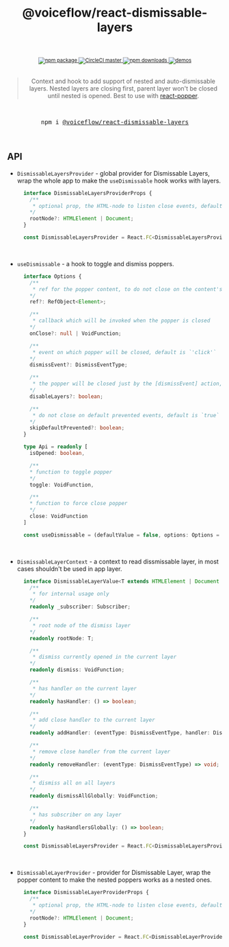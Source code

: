 <div align="center">
  <h1>
    <br/>
    @voiceflow/react-dismissable-layers
    <br />
    <br />
  </h1>

  <sup>
    <a href="https://www.npmjs.com/package/@voiceflow/react-dismissable-layers">
       <img src="https://img.shields.io/npm/v/@voiceflow/react-dismissable-layers.svg" alt="npm package" />
    </a>
    <a href="https://circleci.com/gh/voiceflow/react-dismissable-layers">
      <img src="https://img.shields.io/circleci/project/github/voiceflow/react-dismissable-layers/master.svg" alt="CircleCI master" />
    </a>
    <a href="https://www.npmjs.com/package/@voiceflow/react-dismissable-layers">
      <img src="https://img.shields.io/npm/dm/@voiceflow/react-dismissable-layers.svg" alt="npm downloads" />
    </a>
    <a href="http://voiceflow.github.io/react-dismissable-layers">
      <img src="https://img.shields.io/badge/demos-🚀-lightblue.svg" alt="demos" />
    </a>
  </sup>

  <br />
  <br />

> Context and hook to add support of nested and auto-dismissable layers. Nested layers are closing first, parent layer won't be closed until nested is opened. Best to use with [react-popper](https://github.com/popperjs/react-popper).

  <br />

  <pre>npm i <a href="https://www.npmjs.com/package/@voiceflow/react-dismissable-layers">@voiceflow/react-dismissable-layers</a></pre>
</div>
<br />

## API

- `DismissableLayersProvider` - global provider for Dismissable Layers, wrap the whole app to make the `useDismissable` hook works with layers.

  ```typescript
    interface DismissableLayersProviderProps {
      /**
       * optional prop, the HTML-node to listen close events, default is `document`
      */
      rootNode?: HTMLElement | Document;
    }

    const DismissableLayersProvider = React.FC<DismissableLayersProviderProps>
  ```

<br/>

- `useDismissable` - a hook to toggle and dismiss poppers.

  ```typescript
    interface Options {
      /**
       * ref for the popper content, to do not close on the content's [dismissEvent] action
      */
      ref?: RefObject<Element>;

      /**
       * callback which will be invoked when the popper is closed
      */
      onClose?: null | VoidFunction;

      /**
       * event on which popper will be closed, default is `'click'`
      */
      dismissEvent?: DismissEventType;

      /**
       * the popper will be closed just by the [dismissEvent] action, without any layers logic, default is `false`
      */
      disableLayers?: boolean;

      /**
       * do not close on default prevented events, default is `true`
      */
      skipDefaultPrevented?: boolean;
    }

    type Api = readonly [
      isOpened: boolean,

      /**
      * function to toggle popper
      */
      toggle: VoidFunction,

      /**
      * function to force close popper
      */
      close: VoidFunction
    ]

    const useDismissable = (defaultValue = false, options: Options = {}) => Api;
  ```

<br />

- `DismissableLayerContext` - a context to read dissmissable layer, in most cases shouldn't be used in app layer.

  ```typescript
    interface DismissableLayerValue<T extends HTMLElement | Document = Document> {
      /**
       * for internal usage only
      */
      readonly _subscriber: Subscriber;

      /**
       * root node of the dismiss layer
      */
      readonly rootNode: T;

      /**
       * dismiss currently opened in the current layer
      */
      readonly dismiss: VoidFunction;

      /**
       * has handler on the current layer
      */
      readonly hasHandler: () => boolean;

      /**
       * add close handler to the current layer
      */
      readonly addHandler: (eventType: DismissEventType, handler: DismissEventHandler) => void;

      /**
       * remove close handler from the current layer
      */
      readonly removeHandler: (eventType: DismissEventType) => void;

      /**
       * dismiss all on all layers
      */
      readonly dismissAllGlobally: VoidFunction;

      /**
       * has subscriber on any layer
      */
      readonly hasHandlersGlobally: () => boolean;
    }

    const DismissableLayersProvider = React.FC<DismissableLayersProviderProps>
  ```

<br />

- `DismissableLayerProvider` - provider for Dismissable Layer, wrap the popper content to make the nested poppers works as a nested ones.

  ```typescript
    interface DismissableLayerProviderProps {
      /**
       * optional prop, the HTML-node to listen close events, default is `document`
      */
      rootNode?: HTMLElement | Document;
    }

    const DismissableLayerProvider = React.FC<DismissableLayerProviderProps>
  ```

<br/>
